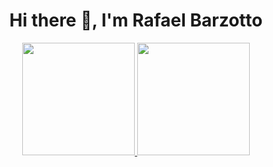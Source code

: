 <h1 align="center">Hi there 👋, I'm Rafael Barzotto</h1>

<div align="center">
  <a href="https://github.com/rafabarzotto">
  <img height="180em" src="https://github-readme-stats.vercel.app/api?username=rafabarzotto&show_icons=true&theme=dracula&include_all_commits=true&count_private=true"/>
  <img height="180em" src="https://github-readme-stats.vercel.app/api/top-langs/?username=rafabarzotto&layout=compact&langs_count=7&theme=dracula"/>
</div>

<!--
**rafabarzotto/rafabarzotto** is a ✨ _special_ ✨ repository because its `README.md` (this file) appears on your GitHub profile.

Here are some ideas to get you started:

- 🔭 I’m currently working on ...
- 🌱 I’m currently learning ...
- 👯 I’m looking to collaborate on ...
- 🤔 I’m looking for help with ...
- 💬 Ask me about ...
- 📫 How to reach me: ...
- 😄 Pronouns: ...
- ⚡ Fun fact: ...
-->
